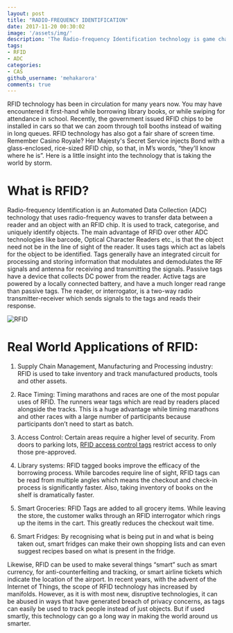 ```yaml
---
layout: post
title: "RADIO-FREQUENCY IDENTIFICATION"
date: 2017-11-20 00:30:02
image: '/assets/img/'
description: 'The Radio-frequency Identification technology is game changer.'
tags:
- RFID
- ADC
categories:
- CAS
github_username: 'mehakarora'
comments: true
---
```


RFID technology has been in circulation for many years now. You may have encountered it first-hand while borrowing library books, or while swiping for attendance in school. Recently, the government issued RFID chips to be installed in cars so that we can zoom through toll booths instead of waiting in long queues. RFID technology has also got a fair share of screen time. Remember Casino Royale? Her Majesty's Secret Service injects Bond with a glass-enclosed, rice-sized RFID chip, so that, in M’s words, “they'll know where he is”. Here is a little insight into the technology that is taking the world by storm.

What is RFID?
=============

Radio-frequency Identification is an Automated Data Collection (ADC) technology that uses radio-frequency waves to transfer data between a reader and an object with an RFID chip. It is used to track, categorise, and uniquely identify objects. The main advantage of RFID over other ADC technologies like barcode, Optical Character Readers etc., is that the object need not be in the line of sight of the reader. It uses tags which act as labels for the object to be identified. Tags generally have an integrated circuit for processing and storing information that
modulates and demodulates the RF signals and antenna for receiving and transmitting the signals. Passive tags have a device that collects DC power from the reader. Active tags are powered by a locally connected battery, and have a much longer read range than passive tags. The reader, or interrogator, is a two-way radio transmitter-receiver which
sends signals to the tags and reads their response.

![RFID](https://i.imgur.com/UwZIYoE.png)

Real World Applications of RFID:
================================

1.  Supply Chain Management, Manufacturing and Processing industry: RFID is used to take inventory and track manufactured products, tools and other assets.

2.  Race Timing: Timing marathons and races are one of the most popular uses of RFID. The runners wear tags which are read by readers placed alongside the tracks. This is a huge advantage while timing marathons and other races with a large number of participants because participants don’t need to start as batch.

3.  Access Control: Certain areas require a higher level of security. From doors to parking lots, [RFID access control tags](http://www.atlasrfidstore.com/access-control-rfid-tag-sample-pack-uhf-passive/) restrict access to only those pre-approved.

4.  Library systems: RFID tagged books improve the efficacy of the borrowing process. While barcodes require line of sight, RFID tags can be read from multiple angles which means the checkout and check-in process is significantly faster. Also, taking inventory of books on the shelf is dramatically faster.

5.  Smart Groceries: RFID Tags are added to all grocery items. While leaving the store, the customer walks through an RFID interrogator which rings up the items in the cart. This greatly reduces the checkout wait time.

6.  Smart Fridges: By recognising what is being put in and what is being taken out, smart fridges can make their own shopping lists and can even suggest recipes based on what is present in the fridge.

Likewise, RFID can be used to make several things “smart” such as smart currency, for anti-counterfeiting and tracking, or smart airline tickets which indicate the location of the airport. In recent years, with the advent of the Internet of Things, the scope of RFID technology has increased by manifolds. However, as it is with most new, disruptive technologies, it can be abused in ways that have generated breach of privacy concerns, as tags can easily be used to track people instead of just objects. But if used smartly, this technology can go a long way in making the world around us smarter.
